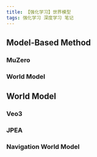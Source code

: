 ```yaml
---
title: 【强化学习】世界模型
tags: 强化学习 深度学习 笔记
---
```



## Model-Based Method

### MuZero

### World Model

## World Model

### Veo3

### JPEA

### Navigation World Model
